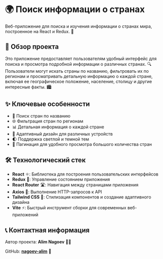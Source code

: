 # 🌍 Поиск информации о странах

Веб-приложение для поиска и изучения информации о странах мира, построенное на React и Redux. 🚀

## 📖 Обзор проекта

Это приложение предоставляет пользователям удобный интерфейс для поиска и просмотра подробной информации о различных странах. 🔍 Пользователи могут искать страны по названию, фильтровать их по регионам и просматривать детальную информацию о каждой стране, включая ее географическое положение, население, столицу и другие интересные факты. 🏙️

## ✨ Ключевые особенности

- 🔎 Поиск стран по названию
- 🌐 Фильтрация стран по регионам
- 📊 Детальная информация о каждой стране
- 📱 Адаптивный дизайн для различных устройств
- 🌓 Поддержка светлой и темной тем
- 📄 Пагинация для удобного просмотра большого количества стран

## 🛠️ Технологический стек

- **React** ⚛️: Библиотека для построения пользовательских интерфейсов
- **Redux** 🔄: Управление состоянием приложения
- **React Router** 🛣️: Навигация между страницами приложения
- **Axios** 📡: Выполнение HTTP-запросов к API
- **Tailwind CSS** 🎨: Стилизация компонентов и создание адаптивного дизайна
- **Vite** ⚡: Быстрый инструмент сборки для современных веб-приложений

## 📞 Контактная информация

Автор проекта: **Alim Nagoev** 👨‍💻

GitHub: **[nagoev-alim](https://github.com/nagoev-alim)** 🐙
